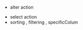 * alter action

<!--  postgres setup in vs code  -->
* select action
* sorting , filtering , specificColum
